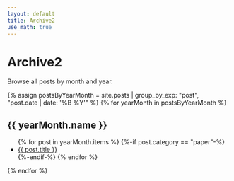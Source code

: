 ```yaml
---
layout: default
title: Archive2
use_math: true
---
```


# Archive2

Browse all posts by month and year.


{% assign postsByYearMonth = site.posts | group_by_exp: "post", "post.date | date: '%B %Y'" %}
{% for yearMonth in postsByYearMonth %}
  <h2>{{ yearMonth.name }}</h2>
  <ul>
    {% for post in yearMonth.items %}
      {%-if post.category == "paper"-%}
      <li><a href="{{ post.url }}">{{ post.title }}</a></li>
      {%-endif-%}
    {% endfor %}
  </ul>
{% endfor %}

